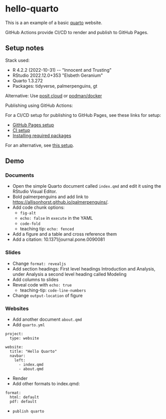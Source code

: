 # hello-quarto

This is a an example of a basic [quarto](https://quarto.org) website.

GitHub Actions provide CI/CD to render and publish to GitHub Pages.

## Setup notes

Stack used:

- R 4.2.2 (2022-10-31) -- "Innocent and Trusting"
- RStudio 2022.12.0+353 "Elsbeth Geranium"
- Quarto 1.3.272
- Packages: tidyverse, palmerpenguins, gt

Alternative: Use [posit cloud](https://posit.cloud) or [podman/docker](https://rocker-project.org/images/versioned/rstudio.html)

Publishing using GitHub Actions:

For a CI/CD setup for publishing to GitHub Pages, see these links for setup:

- [GitHub Pages setup](https://quarto.org/docs/publishing/github-pages.html)
- [CI setup](https://quarto.org/docs/publishing/ci.html#rendering-for-ci)
- [Installing required packages](https://github.com/quarto-dev/quarto-actions/blob/main/examples/example-03-dependencies.md)

For an alternative, see [this setup](.github/workflows/publish-site.yaml).

## Demo

### Documents

- Open the simple Quarto document called `index.qmd` and edit it using the RStudio Visual Editor.
- Bold palmerpenguins and add link to https://allisonhorst.github.io/palmerpenguins/.
- Add code chunk options:
  - `fig-alt`
  - `echo: false` in `execute` in the YAML
  - `code-fold`
  - teaching tip: `echo: fenced`
- Add a figure and a table and cross reference them
- Add a citation: 10.1371/journal.pone.0090081

### Slides

- Change `format: revealjs`
- Add section headings: First level headings Introduction and Analysis, under Analysis a second level heading called Modeling
- Add columns to slides
- Reveal code with `echo: true`
  - teaching-tip: `code-line-numbers`
- Change `output-location` of figure

### Websites

- Add another document `about.qmd`
- Add `quarto.yml` 

```
project:
  type: website

website:
  title: "Hello Quarto"
  navbar:
    left:
      - index.qmd
      - about.qmd
```

- Render
- Add other formats to index.qmd:

```
format:
  html: default
  pdf: default
```

- `publish quarto`
